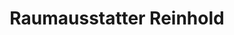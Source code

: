 ---
title: "Raumausstatter Reinhold"
url: /zwickau/raumausstatter-reinhold/
shop: Raumausstattung
---